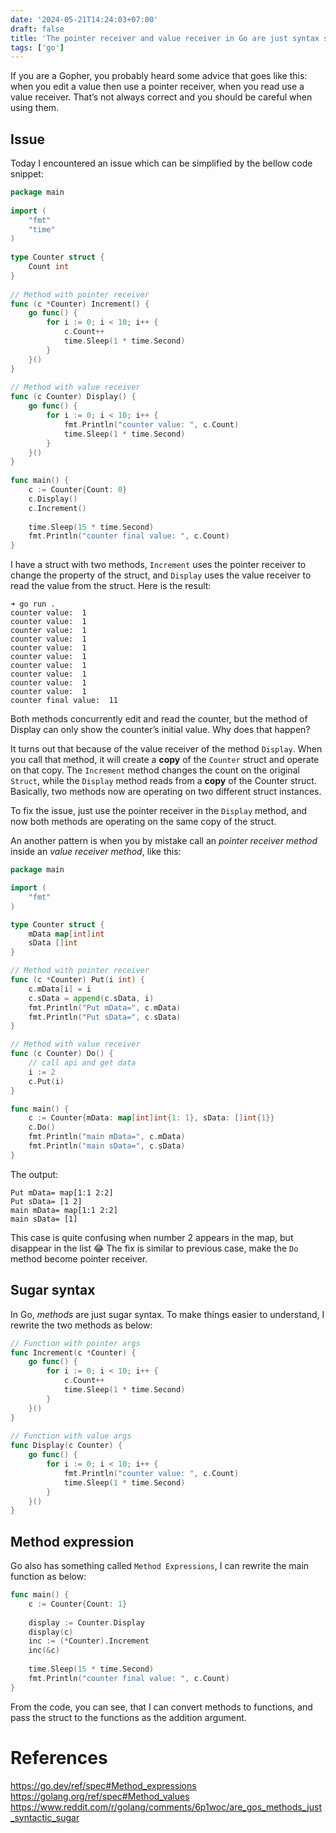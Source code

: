 ```yaml
---
date: '2024-05-21T14:24:03+07:00'
draft: false
title: 'The pointer receiver and value receiver in Go are just syntax sugar'
tags: ['go']
---
```

If you are a Gopher, you probably heard some advice that goes like this: when you edit a value then use a pointer receiver, when you read use a value receiver. That’s not always correct and you should be careful when using them.

## Issue

Today I encountered an issue which can be simplified by the bellow code snippet:
```go
package main
 
import (
    "fmt"
    "time"
)
 
type Counter struct {
    Count int
}
 
// Method with pointer receiver
func (c *Counter) Increment() {
    go func() {
        for i := 0; i < 10; i++ {
            c.Count++
            time.Sleep(1 * time.Second)
        }
    }()
}
 
// Method with value receiver
func (c Counter) Display() {
    go func() {
        for i := 0; i < 10; i++ {
            fmt.Println("counter value: ", c.Count)
            time.Sleep(1 * time.Second)
        }
    }()
}
 
func main() {
    c := Counter{Count: 0}
    c.Display()
    c.Increment()
 
    time.Sleep(15 * time.Second)
    fmt.Println("counter final value: ", c.Count)
}
```
I have a struct with two methods, `Increment` uses the pointer receiver to change the property of the struct, and `Display` uses the value receiver to read the value from the struct. Here is the result:
```
➜ go run .
counter value:  1
counter value:  1
counter value:  1
counter value:  1
counter value:  1
counter value:  1
counter value:  1
counter value:  1
counter value:  1
counter value:  1
counter final value:  11
```
Both methods concurrently edit and read the counter, but the method of Display can only show the counter’s initial value. Why does that happen?

It turns out that because of the value receiver of the method `Display`. When you call that method, it will create a **copy** of the `Counter` struct and operate on that copy. The `Increment` method changes the count on the original `Struct`, while the `Display` method reads from a **copy** of the Counter struct. Basically, two methods now are operating on two different struct instances.

To fix the issue, just use the pointer receiver in the `Display` method, and now both methods are operating on the same copy of the struct.

An another pattern is when you by mistake call an *pointer receiver method* inside an *value receiver method*, like this:
```go
package main

import (
	"fmt"
)

type Counter struct {
	mData map[int]int
	sData []int
}

// Method with pointer receiver
func (c *Counter) Put(i int) {
	c.mData[i] = i
	c.sData = append(c.sData, i)
	fmt.Println("Put mData=", c.mData)
	fmt.Println("Put sData=", c.sData)
}

// Method with value receiver
func (c Counter) Do() {
	// call api and get data
	i := 2
	c.Put(i)
}

func main() {
	c := Counter{mData: map[int]int{1: 1}, sData: []int{1}}
	c.Do()
	fmt.Println("main mData=", c.mData)
	fmt.Println("main sData=", c.sData)
}
```
The output:
```
Put mData= map[1:1 2:2]
Put sData= [1 2]
main mData= map[1:1 2:2]
main sData= [1]
```
This case is quite confusing when number 2 appears in the map, but disappear in the list 😂 The fix is similar to previous case, make the `Do` method become pointer receiver.
## Sugar syntax

In Go, *methods* are just sugar syntax. To make things easier to understand, I rewrite the two methods as below:
```go
// Function with pointer args
func Increment(c *Counter) {
    go func() {
        for i := 0; i < 10; i++ {
            c.Count++
            time.Sleep(1 * time.Second)
        }
    }()
}
 
// Function with value args
func Display(c Counter) {
    go func() {
        for i := 0; i < 10; i++ {
            fmt.Println("counter value: ", c.Count)
            time.Sleep(1 * time.Second)
        }
    }()
}
```
## Method expression
Go also has something called `Method Expressions`, I can rewrite the main function as below:
```go
func main() {
    c := Counter{Count: 1}
 
    display := Counter.Display
    display(c)
    inc := (*Counter).Increment
    inc(&c)
 
    time.Sleep(15 * time.Second)
    fmt.Println("counter final value: ", c.Count)
}
```
From the code, you can see, that I can convert methods to functions, and pass the struct to the functions as the addition argument.

# References
https://go.dev/ref/spec#Method_expressions
https://golang.org/ref/spec#Method_values
https://www.reddit.com/r/golang/comments/6p1woc/are_gos_methods_just_syntactic_sugar